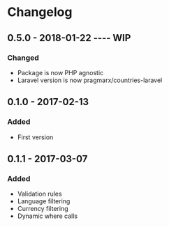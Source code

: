 # Changelog

## 0.5.0 - 2018-01-22 ---- WIP
### Changed
- Package is now PHP agnostic
- Laravel version is now pragmarx/countries-laravel

## 0.1.0 - 2017-02-13
### Added
- First version

## 0.1.1 - 2017-03-07
### Added
- Validation rules
- Language filtering
- Currency filtering
- Dynamic where calls
